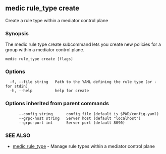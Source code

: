 ## medic rule_type create

Create a rule type within a mediator control plane

### Synopsis

The medic rule type create subcommand lets you create new policies for a group
within a mediator control plane.

```
medic rule_type create [flags]
```

### Options

```
  -f, --file string   Path to the YAML defining the rule type (or - for stdin)
  -h, --help          help for create
```

### Options inherited from parent commands

```
      --config string      config file (default is $PWD/config.yaml)
      --grpc-host string   Server host (default "localhost")
      --grpc-port int      Server port (default 8090)
```

### SEE ALSO

* [medic rule_type](medic_rule_type.md)	 - Manage rule types within a mediator control plane


